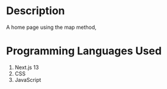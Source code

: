 # Description
A home page using the map method, 

# Programming Languages Used
1. Next.js 13
2. CSS
3. JavaScript